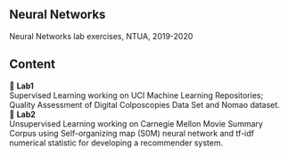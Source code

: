 ## Neural Networks 
Neural Networks lab exercises, NTUA, 2019-2020

## Content
:rocket: **Lab1**   
Supervised Learning working on UCI Machine Learning Repositories; Quality Assessment of Digital Colposcopies Data Set and Nomao dataset.   
:rocket: **Lab2**   
Unsupervised Learning working on Carnegie Mellon Movie Summary Corpus using Self-organizing map (S0M) neural network and tf-idf numerical statistic for developing a recommender system.
